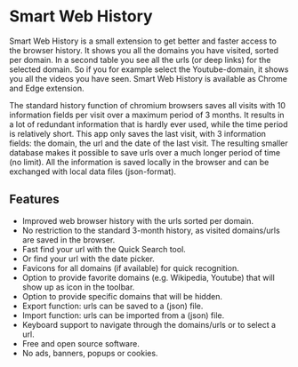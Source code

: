 # Smart Web History

Smart Web History is a small extension to get better and faster access to the browser history. It shows you all the domains you have visited, sorted per domain. In a second table you see all the urls (or deep links) for the selected domain. So if you for example select the Youtube-domain, it shows you all the videos you have seen. Smart Web History is  available as Chrome and Edge extension.

The standard history function of chromium browsers saves all visits with 10 information fields per visit over a maximum period of 3 months. It results in a lot of redundant information that is hardly ever used, while the time period is relatively short. This app only saves the last visit, with 3 information fields: the domain, the url and the date of the last visit. The resulting smaller database makes it possible to save urls over a much longer period of time (no limit). All the information is saved locally in the browser and can be exchanged with local data files (json-format).

## Features

- Improved web browser history with the urls sorted per domain.
- No restriction to the standard 3-month history, as visited domains/urls are saved in the browser.
- Fast find your url with the Quick Search tool.
- Or find your url with the date picker.
- Favicons for all domains (if available) for quick recognition.
- Option to provide favorite domains (e.g. Wikipedia, Youtube) that will show up as icon in the toolbar.
- Option to provide specific domains that will be hidden.
- Export function: urls can be saved to a (json) file.
- Import function: urls can be imported from a (json) file.
- Keyboard support to navigate through the domains/urls or to select a url.
- Free and open source software. 
- No ads, banners, popups or cookies.


